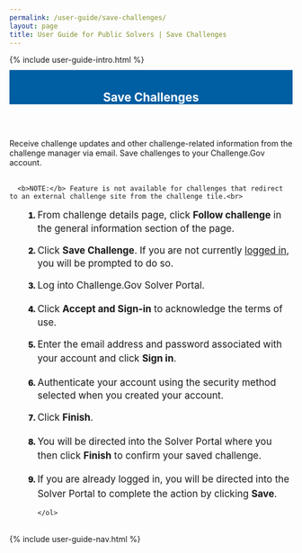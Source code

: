```yaml
---
permalink: /user-guide/save-challenges/
layout: page
title: User Guide for Public Solvers | Save Challenges 
---
```

<div class="row">
  <div class="col-sm-12">{% include user-guide-intro.html %}</div>
</div>
<div class="row" style="padding-top: 10px; padding-bottom: 30px;">
  <div class="col-sm-12" style="padding-top: 6px; background-color: #005ea2; color: #ffffff; text-align: center;">
    <h2>Save Challenges</h2>
  </div>
</div>
<div class="row">
  <div class="col-sm-7">
    <p>Receive challenge updates and other challenge-related information from the challenge manager via email.  Save challenges to your Challenge.Gov account.<br><br>

      <b>NOTE:</b> Feature is not available for challenges that redirect to an external challenge site from the challenge tile.<br>
  </p>
    <ol style="padding-left: 50px;">
      <li style="font-weight:900;"><span style="font-size: 1.06rem; line-height: 1.5; font-weight: 400;">From challenge details page, click <b>Follow challenge</b> in the general information section of the page. </span></li>
      <br>
     <li style="font-weight:900;"><span style="font-size: 1.06rem; line-height: 1.5; font-weight: 400;">Click <b>Save Challenge</b>. If you are not currently <a href="{{ site.baseurl }}/user-guide/log-into-solver-portal/" title="Logging in" aria-label="Loggin in">logged in</a>, you will be prompted to do so.</span></li><br>
           <li style="font-weight:900;"><span style="font-size: 1.06rem; line-height: 1.5; font-weight: 400;">Log into Challenge.Gov Solver Portal.</span></li><br>
      <li style="font-weight:900;"><span style="font-size: 1.06rem; line-height: 1.5; font-weight: 400;">Click <b>Accept and Sign-in</b> to acknowledge the terms of use. </span></li><br>
      <li style="font-weight:900;"><span style="font-size: 1.06rem; line-height: 1.5; font-weight: 400;">Enter the email address and password associated with your account and click <b>Sign in</b>.</span></li><br>
      <li style="font-weight:900;"><span style="font-size: 1.06rem; line-height: 1.5; font-weight: 400;">Authenticate your account using the security method selected when you created your account.</span></li><br>
      <li style="font-weight:900;"><span style="font-size: 1.06rem; line-height: 1.5; font-weight: 400;">Click <b>Finish</b>.</span></li>
      <br>
      <li style="font-weight:900;"><span style="font-size: 1.06rem; line-height: 1.5; font-weight: 400;">You will be directed into the Solver Portal where you then click <b>Finish</b> to confirm your saved challenge.</span></li><br>
        <li style="font-weight:900;"><span style="font-size: 1.06rem; line-height: 1.5; font-weight: 400;">If you are already logged in, you will be directed into the Solver Portal to complete the action by clicking <b>Save</b>.</span></li>

    </ol>
  </div>
  <div class="col-sm-1">&nbsp;</div>
  <div class="col-sm-4"> {% include user-guide-nav.html %} </div>
</div>

